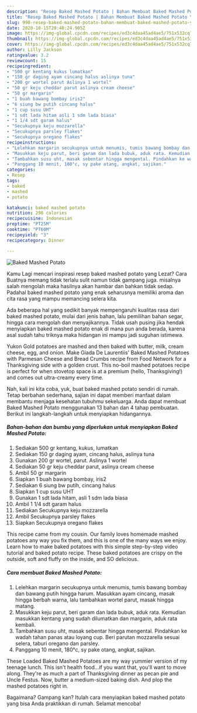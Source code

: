```yaml
---
description: "Resep Baked Mashed Potato | Bahan Membuat Baked Mashed Potato Yang Enak Banget"
title: "Resep Baked Mashed Potato | Bahan Membuat Baked Mashed Potato Yang Enak Banget"
slug: 990-resep-baked-mashed-potato-bahan-membuat-baked-mashed-potato-yang-enak-banget
date: 2020-10-15T20:40:24.905Z
image: https://img-global.cpcdn.com/recipes/ed3c4daa45ad4ae5/751x532cq70/baked-mashed-potato-foto-resep-utama.jpg
thumbnail: https://img-global.cpcdn.com/recipes/ed3c4daa45ad4ae5/751x532cq70/baked-mashed-potato-foto-resep-utama.jpg
cover: https://img-global.cpcdn.com/recipes/ed3c4daa45ad4ae5/751x532cq70/baked-mashed-potato-foto-resep-utama.jpg
author: Lilly Jackson
ratingvalue: 3.2
reviewcount: 15
recipeingredient:
- "500 gr kentang kukus lumatkan"
- "150 gr daging ayam cincang halus aslinya tuna"
- "200 gr wortel parut Aslinya 1 wortel"
- "50 gr keju cheddar parut aslinya cream cheese"
- "50 gr margarin"
- "1 buah bawang bombay iris2"
- "6 siung bw putih cincang halus"
- "1 cup susu UHT"
- "1 sdt lada hitam asli 1 sdm lada biasa"
- "1 1/4 sdt garam halus"
- "Secukupnya keju mozzarella"
- "Secukupnya parsley flakes"
- "Secukupnya oregano flakes"
recipeinstructions:
- "Lelehkan margarin secukupnya untuk menumis, tumis bawang bombay dan bawang putih hingga harum. Masukkan ayam cincang, masak hingga berbah warna, lalu tambahkan wortel parut, masak hingga matang."
- "Masukkan keju parut, beri garam dan lada bubuk, aduk rata. Kemudian masukkan kentang yang sudah dilumatkan dan margarin, aduk rata kembali."
- "Tambahkan susu uht, masak sebentar hingga mengental. Pindahkan ke wadah tahan panas atau loyang cup. Beri parutan mozzarella sesuai selera, taburi oregano dan parsley."
- "Panggang 10 menit, 180°c, sy pake otang, angkat, sajikan."
categories:
- Resep
tags:
- baked
- mashed
- potato

katakunci: baked mashed potato 
nutrition: 298 calories
recipecuisine: Indonesian
preptime: "PT25M"
cooktime: "PT60M"
recipeyield: "3"
recipecategory: Dinner

---
```



![Baked Mashed Potato](https://img-global.cpcdn.com/recipes/ed3c4daa45ad4ae5/751x532cq70/baked-mashed-potato-foto-resep-utama.jpg)

Kamu Lagi mencari inspirasi resep baked mashed potato yang Lezat? Cara Buatnya memang tidak terlalu sulit namun tidak gampang juga. misalnya salah mengolah maka hasilnya akan hambar dan bahkan tidak sedap. Padahal baked mashed potato yang enak seharusnya memiliki aroma dan cita rasa yang mampu memancing selera kita.

Ada beberapa hal yang sedikit banyak mempengaruhi kualitas rasa dari baked mashed potato, mulai dari jenis bahan, lalu pemilihan bahan segar, hingga cara mengolah dan menyajikannya. Tidak usah pusing jika hendak menyiapkan baked mashed potato enak di mana pun anda berada, karena asal sudah tahu triknya maka hidangan ini mampu jadi suguhan istimewa.

Yukon Gold potatoes are mashed and then baked with butter, milk, cream cheese, egg, and onion. Make Giada De Laurentiis&#39; Baked Mashed Potatoes with Parmesan Cheese and Bread Crumbs recipe from Food Network for a Thanksgiving side with a golden crust. This no-boil mashed potatoes recipe is perfect for when stovetop space is at a premium (hello, Thanksgiving!) and comes out ultra-creamy every time.


Nah, kali ini kita coba, yuk, buat baked mashed potato sendiri di rumah. Tetap berbahan sederhana, sajian ini dapat memberi manfaat dalam membantu menjaga kesehatan tubuhmu sekeluarga. Anda dapat membuat Baked Mashed Potato menggunakan 13 bahan dan 4 tahap pembuatan. Berikut ini langkah-langkah untuk menyiapkan hidangannya.

<!--inarticleads1-->

##### Bahan-bahan dan bumbu yang diperlukan untuk menyiapkan Baked Mashed Potato:

1. Sediakan 500 gr kentang, kukus, lumatkan
1. Sediakan 150 gr daging ayam, cincang halus, aslinya tuna
1. Gunakan 200 gr wortel, parut. Aslinya 1 wortel
1. Sediakan 50 gr keju cheddar parut, aslinya cream cheese
1. Ambil 50 gr margarin
1. Siapkan 1 buah bawang bombay, iris2
1. Sediakan 6 siung bw putih, cincang halus
1. Siapkan 1 cup susu UHT
1. Gunakan 1 sdt lada hitam, asli 1 sdm lada biasa
1. Ambil 1 1/4 sdt garam halus
1. Sediakan Secukupnya keju mozzarella
1. Ambil Secukupnya parsley flakes
1. Siapkan Secukupnya oregano flakes


This recipe came from my cousin. Our family loves homemade mashed potatoes any way you fix them, and this is one of the many ways we enjoy. Learn how to make baked potatoes with this simple step-by-step video tutorial and baked potato recipe. These baked potatoes are crispy on the outside, soft and fluffy on the inside, and SO delicious. 

<!--inarticleads2-->

##### Cara membuat Baked Mashed Potato:

1. Lelehkan margarin secukupnya untuk menumis, tumis bawang bombay dan bawang putih hingga harum. Masukkan ayam cincang, masak hingga berbah warna, lalu tambahkan wortel parut, masak hingga matang.
1. Masukkan keju parut, beri garam dan lada bubuk, aduk rata. Kemudian masukkan kentang yang sudah dilumatkan dan margarin, aduk rata kembali.
1. Tambahkan susu uht, masak sebentar hingga mengental. Pindahkan ke wadah tahan panas atau loyang cup. Beri parutan mozzarella sesuai selera, taburi oregano dan parsley.
1. Panggang 10 menit, 180°c, sy pake otang, angkat, sajikan.


These Loaded Baked Mashed Potatoes are my way yummier version of my teenage lunch. This isn&#39;t health food…if you want that, you&#39;ll want to move along. They&#39;re as much a part of Thanksgiving dinner as pecan pie and Uncle Festus. Now, butter a medium-sized baking dish. And plop the mashed potatoes right in. 

Bagaimana? Gampang kan? Itulah cara menyiapkan baked mashed potato yang bisa Anda praktikkan di rumah. Selamat mencoba!

